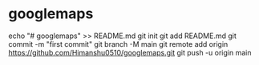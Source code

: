 # googlemaps
echo "# googlemaps" >> README.md
git init
git add README.md
git commit -m "first commit"
git branch -M main
git remote add origin https://github.com/Himanshu0510/googlemaps.git
git push -u origin main
